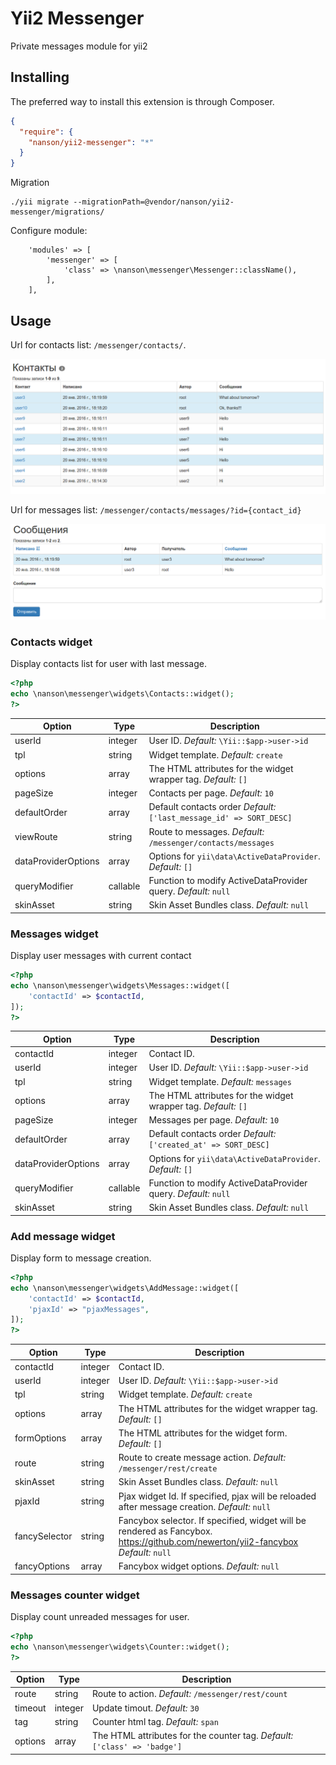 # Yii2 Messenger

Private messages module for yii2

## Installing

The preferred way to install this extension is through Composer.

```json
{
  "require": {
    "nanson/yii2-messenger": "*"
  }
}
```

Migration

```
./yii migrate --migrationPath=@vendor/nanson/yii2-messenger/migrations/
```

Configure module:

```
    'modules' => [
        'messenger' => [
            'class' => \nanson\messenger\Messenger::className(),
        ],
    ],
```

## Usage

Url for contacts list: `/messenger/contacts/`.

![Contacts](screenshots/contacts.png?raw=true "Contacts")

Url for messages list: `/messenger/contacts/messages/?id={contact_id}`

![Messages](screenshots/messages.png?raw=true "Messages")

### Contacts widget

Display contacts list for user with last message.

```php
<?php
echo \nanson\messenger\widgets\Contacts::widget();
?>
```

| Option                | Type      | Description |
|-----------------------|-----------|-------------|
| userId                | integer   | User ID. _Default:_ `\Yii::$app->user->id ` |
| tpl                   | string    | Widget template. _Default:_ `create` |
| options               | array     | The HTML attributes for the widget wrapper tag. _Default:_ `[]` |
| pageSize              | integer   | Contacts per page. _Default:_ `10` |
| defaultOrder          | array     | Default contacts order _Default:_ `['last_message_id' => SORT_DESC]` |
| viewRoute             | string    | Route to messages. _Default:_ `/messenger/contacts/messages` |
| dataProviderOptions   | array     | Options for `yii\data\ActiveDataProvider`. _Default:_ `[]` |
| queryModifier         | callable  | Function to modify ActiveDataProvider query. _Default:_ `null` |
| skinAsset             | string    | Skin Asset Bundles class. _Default:_ `null` |

### Messages widget

Display user messages with current contact

```php
<?php
echo \nanson\messenger\widgets\Messages::widget([
    'contactId' => $contactId,
]);
?>
```

| Option                | Type      | Description |
|-----------------------|-----------|-------------|
| contactId             | integer   | Contact ID. |
| userId                | integer   | User ID. _Default:_ `\Yii::$app->user->id ` |
| tpl                   | string    | Widget template. _Default:_ `messages` |
| options               | array     | The HTML attributes for the widget wrapper tag. _Default:_ `[]` |
| pageSize              | integer   | Messages per page. _Default:_ `10` |
| defaultOrder          | array     | Default contacts order _Default:_ `['created_at' => SORT_DESC]` |
| dataProviderOptions   | array     | Options for `yii\data\ActiveDataProvider`. _Default:_ `[]` |
| queryModifier         | callable  | Function to modify ActiveDataProvider query. _Default:_ `null` |
| skinAsset             | string    | Skin Asset Bundles class. _Default:_ `null` |

### Add message widget

Display form to message creation.

```php
<?php
echo \nanson\messenger\widgets\AddMessage::widget([
	'contactId' => $contactId,
	'pjaxId' => "pjaxMessages",
]);
?>
```

| Option        | Type      | Description |
|---------------|-----------|-------------|
| contactId     | integer   | Contact ID. |
| userId        | integer   | User ID. _Default:_ `\Yii::$app->user->id ` |
| tpl           | string    | Widget template. _Default:_ `create` |
| options       | array     | The HTML attributes for the widget wrapper tag. _Default:_ `[]` |
| formOptions   | array     | The HTML attributes for the widget form. _Default:_ `[]` |
| route         | string    | Route to create message action. _Default:_ `/messenger/rest/create`
| skinAsset     | string    | Skin Asset Bundles class. _Default:_ `null` |
| pjaxId        | string    | Pjax widget Id. If specified, pjax will be reloaded after message creation. _Default:_ `null` |
| fancySelector | string    | Fancybox selector. If specified, widget will be rendered as Fancybox. https://github.com/newerton/yii2-fancybox _Default:_ `null` |
| fancyOptions  | array     | Fancybox widget options. _Default:_ `null` |

### Messages counter widget

Display count unreaded messages for user.

```php
<?php
echo \nanson\messenger\widgets\Counter::widget();
?>
```

| Option    | Type      | Description |
|-----------|-----------|-------------|
| route     | string    | Route to action. _Default:_ `/messenger/rest/count` |
| timeout   | integer   | Update timout. _Default:_ `30` |
| tag       | string    | Counter html tag. _Default:_ `span` |
| options   | array     | The HTML attributes for the counter tag. _Default:_ `['class' => 'badge']` |